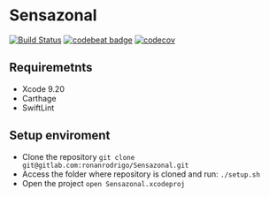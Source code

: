 # Sensazonal

[![Build Status](https://www.bitrise.io/app/09299d7edd3ccd10/status.svg?token=xb0q-N6eez9ENU1o1-0SYQ&branch=master)](https://www.bitrise.io/app/09299d7edd3ccd10) [![codebeat badge](https://codebeat.co/badges/0c02c811-6919-49d4-b49e-df54abdb41aa)](https://codebeat.co/projects/gitlab-com-ronanrodrigo-sensazonal-master) [![codecov](https://codecov.io/gl/ronanrodrigo/Sensazonal/branch/master/graph/badge.svg)](https://codecov.io/gl/ronanrodrigo/Sensazonal)


## Requiremetnts
- Xcode 9.20
- Carthage
- SwiftLint

## Setup enviroment
- Clone the repository `git clone git@gitlab.com:ronanrodrigo/Sensazonal.git`
- Access the folder where repository is cloned and run: `./setup.sh`
- Open the project `open Sensazonal.xcodeproj`
